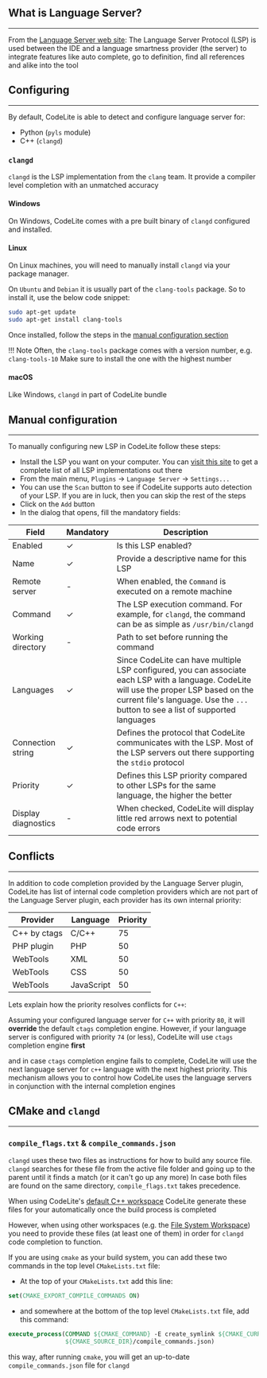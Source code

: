 ## What is Language Server?
---

From the [Language Server web site][1]: The Language Server Protocol (LSP) is used between the IDE and a language smartness provider (the server) to integrate features like auto complete, go to definition, find all references and alike into the tool 

## Configuring
---

By default, CodeLite is able to detect and configure language server for:

- Python (`pyls` module)
- C++ (`clangd`)

### `clangd`

`clangd` is the LSP implementation from the `clang` team. It provide a compiler level completion with an unmatched accuracy

#### Windows

On Windows, CodeLite comes with a pre built binary of `clangd` configured and installed.

#### Linux

On Linux machines, you will need to manually install `clangd` via your package manager.

On `Ubuntu` and `Debian` it is usually part of the `clang-tools` package. So to install it, use the below code snippet:

```bash
sudo apt-get update
sudo apt-get install clang-tools
```

Once installed, follow the steps in the [manual configuration section](#manual-configuration)

!!! Note
    Often, the `clang-tools` package comes with a version number, e.g. `clang-tools-10`
    Make sure to install the one with the highest number 

#### macOS

Like Windows, `clangd` in part of CodeLite bundle

## Manual configuration
---

To manually configuring new LSP in CodeLite follow these steps:

- Install the LSP you want on your computer. You can [visit this site][2] to get a complete list of all LSP implementations out there
- From the main menu, `Plugins` &#8594; `Language Server` &#8594; `Settings...`
- You can use the `Scan` button to see if CodeLite supports auto detection of your LSP. If you are in luck, then you can skip the rest of the steps
- Click on the `Add` button
- In the dialog that opens, fill the mandatory fields:

Field   | Mandatory | Description 
--------|-----------|-------------
Enabled | &#10003;        | Is this LSP enabled?
Name    | &#10003;       | Provide a descriptive name for this LSP
Remote server| -   | When enabled, the `Command` is executed on a remote machine
Command | &#10003;       | The LSP execution command. For example, for `clangd`, the command can be as simple as `/usr/bin/clangd`
Working directory | - | Path to set before running the command
Languages | &#10003; | Since CodeLite can have multiple LSP configured, you can associate each LSP with a language. CodeLite will use the proper LSP based on the current file's language. Use the `...` button to see a list of supported languages
Connection string| &#10003; | Defines the protocol that CodeLite communicates with the LSP. Most of the LSP servers out there supporting the `stdio` protocol
Priority | &#10003; | Defines this LSP priority compared to other LSPs for the same language, the higher the better
Display diagnostics | - | When checked, CodeLite will display little red arrows next to potential code errors

## Conflicts
---

In addition to code completion provided by the Language Server plugin, CodeLite has list of internal code completion providers
which are not part of the Language Server plugin, each provider has its own internal priority:

Provider |Language |Priority
---------|---------|---------
C++ by ctags |C/C++ |75
PHP plugin |PHP |50
WebTools |XML |50
WebTools |CSS |50
WebTools |JavaScript |50 

Lets explain how the priority resolves conflicts for `C++`:

Assuming your configured language server for `C++` with priority `80`, it will **override** the default `ctags` completion engine.
However, if your language server is configured with priority `74` (or less), CodeLite will use `ctags` completion engine **first**

and in case `ctags` completion engine fails to complete, CodeLite will use the next language server for `c++` language with the next highest priority.
This mechanism allows you to control how CodeLite uses the language servers in conjunction with the internal completion engines

## CMake and `clangd`
---

### `compile_flags.txt` & `compile_commands.json`

`clangd` uses these two files as instructions for how to build any source file.
`clangd` searches for these file from the active file folder and going up to the parent until it finds a match (or it can't go up any more)
In case both files are found on the same directory, `compile_flags.txt` takes precedence.

When using CodeLite's [default C++ workspace](../workspaces/default.md) CodeLite generate these files for your automatically once the build process is completed

However, when using other workspaces (e.g. the [File System Workspace](../workspaces/file_system.md)) you need to provide these files (at least one of them) in order for `clangd` code completion to function.

If you are using `cmake` as your build system, you can add these two commands in the top level `CMakeLists.txt` file:

- At the top of your `CMakeLists.txt` add this line:

```cmake
set(CMAKE_EXPORT_COMPILE_COMMANDS ON)
```

- and somewhere at the bottom of the top level `CMakeLists.txt` file, add this command:

```cmake
execute_process(COMMAND ${CMAKE_COMMAND} -E create_symlink ${CMAKE_CURRENT_BINARY_DIR}/compile_commands.json 
                ${CMAKE_SOURCE_DIR}/compile_commands.json)
```

this way, after running `cmake`, you will get an up-to-date `compile_commands.json` file for `clangd`

[1]: https://langserver.org/
[2]: https://langserver.org/#implementations-server